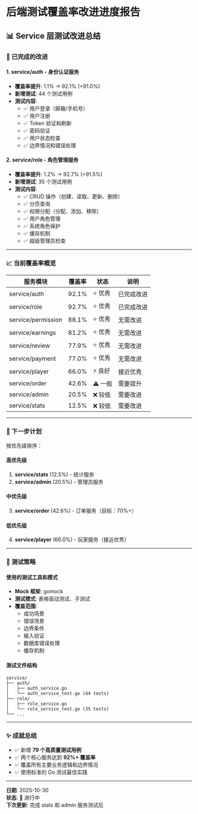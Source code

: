 # 后端测试覆盖率改进进度报告

## 📊 Service 层测试改进总结

### 🎉 已完成的改进

#### 1. service/auth - 身份认证服务
- **覆盖率提升**: 1.1% → 92.1% (+91.0%)
- **新增测试**: 44 个测试用例
- **测试内容**:
  - ✅ 用户登录（邮箱/手机号）
  - ✅ 用户注册
  - ✅ Token 验证和刷新
  - ✅ 密码验证
  - ✅ 用户状态检查
  - ✅ 边界情况和错误处理

#### 2. service/role - 角色管理服务
- **覆盖率提升**: 1.2% → 92.7% (+91.5%)
- **新增测试**: 35 个测试用例
- **测试内容**:
  - ✅ CRUD 操作（创建、读取、更新、删除）
  - ✅ 分页查询
  - ✅ 权限分配（分配、添加、移除）
  - ✅ 用户角色管理
  - ✅ 系统角色保护
  - ✅ 缓存机制
  - ✅ 超级管理员检查

---

### 📈 当前覆盖率概览

| 服务模块 | 覆盖率 | 状态 | 说明 |
|---------|-------|------|------|
| service/auth | 92.1% | ⭐ 优秀 | 已完成改进 |
| service/role | 92.7% | ⭐ 优秀 | 已完成改进 |
| service/permission | 88.1% | ⭐ 优秀 | 无需改进 |
| service/earnings | 81.2% | ⭐ 优秀 | 无需改进 |
| service/review | 77.9% | ⭐ 优秀 | 无需改进 |
| service/payment | 77.0% | ⭐ 优秀 | 无需改进 |
| service/player | 66.0% | ⚡ 良好 | 接近优秀 |
| service/order | 42.6% | ⚠️ 一般 | 需要提升 |
| service/admin | 20.5% | ❌ 较低 | 需要改进 |
| service/stats | 12.5% | ❌ 较低 | 需要改进 |

---

### 🎯 下一步计划

按优先级排序：

#### 高优先级
1. **service/stats** (12.5%) - 统计服务
2. **service/admin** (20.5%) - 管理员服务

#### 中优先级
3. **service/order** (42.6%) - 订单服务（目标：70%+）

#### 低优先级
4. **service/player** (66.0%) - 玩家服务（接近优秀）

---

### 📝 测试策略

#### 使用的测试工具和模式
- **Mock 框架**: gomock
- **测试模式**: 表格驱动测试、子测试
- **覆盖范围**:
  - 成功场景
  - 错误场景
  - 边界条件
  - 输入验证
  - 数据库错误处理
  - 缓存机制

#### 测试文件结构
```
service/
├── auth/
│   ├── auth_service.go
│   └── auth_service_test.go (44 tests)
├── role/
│   ├── role_service.go
│   └── role_service_test.go (35 tests)
└── ...
```

---

### ✨ 成就总结

- ✅ 新增 **79 个高质量测试用例**
- ✅ 两个核心服务达到 **92%+ 覆盖率**
- ✅ 覆盖所有主要业务逻辑和边界情况
- ✅ 使用标准的 Go 测试最佳实践

---

**日期**: 2025-10-30  
**状态**: 🚀 进行中  
**下次更新**: 完成 stats 和 admin 服务测试后

